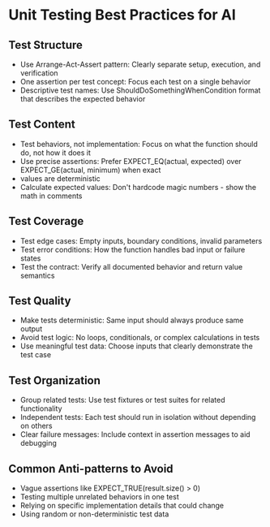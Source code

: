 # Unit Testing Best Practices for AI

## Test Structure

- Use Arrange-Act-Assert pattern: Clearly separate setup, execution, and verification
- One assertion per test concept: Focus each test on a single behavior
- Descriptive test names: Use ShouldDoSomethingWhenCondition format that describes the expected behavior

## Test Content

- Test behaviors, not implementation: Focus on what the function should do, not how it does it
- Use precise assertions: Prefer EXPECT_EQ(actual, expected) over EXPECT_GE(actual, minimum) when exact
- values are deterministic
- Calculate expected values: Don't hardcode magic numbers - show the math in comments

## Test Coverage

- Test edge cases: Empty inputs, boundary conditions, invalid parameters
- Test error conditions: How the function handles bad input or failure states
- Test the contract: Verify all documented behavior and return value semantics

## Test Quality

- Make tests deterministic: Same input should always produce same output
- Avoid test logic: No loops, conditionals, or complex calculations in tests
- Use meaningful test data: Choose inputs that clearly demonstrate the test case

## Test Organization

- Group related tests: Use test fixtures or test suites for related functionality
- Independent tests: Each test should run in isolation without depending on others
- Clear failure messages: Include context in assertion messages to aid debugging

## Common Anti-patterns to Avoid

- Vague assertions like EXPECT_TRUE(result.size() > 0)
- Testing multiple unrelated behaviors in one test
- Relying on specific implementation details that could change
- Using random or non-deterministic test data
